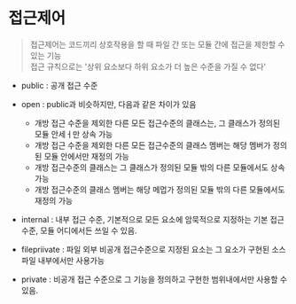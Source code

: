 # 접근제어

> 접근제어는 코드끼리 상호작용을 할 때 파일 간 또는 모듈 간에 접근을 제한할 수 있는 기능
> <br> 접근 규칙으로는 '상위 요소보다 하위 요소가 더 높은 수준을 가질 수 없다'

- public : 공개 접근 수준
- open : public과 비슷하지만, 다음과 같은 차이가 있음
    - 개방 접근 수준을 제외한 다른 모든 접근수준의 클래스는, 그 클래스가 정의된 모듈 안세ㅓ만 상속 가능
    - 개방 접근 수준을 제외한 다른 모든 접근수준의 클래스 멤버는 해당 멤버가 정의된 모듈 안에서만 재정의 가능
    - 개방 접근수준의 클래스는 그 클래스가 정의된 모듈 밖의 다른 모듈에서도 상속 가능
    - 개방 접근수준의 클래스 멤버는 해당 메멉가 정의된 모듈 밖의 다른 모듈에서도 재정의 가능
 
 - internal : 내부 접근 수준, 기본적으로 모든 요소에 암묵적으로 지정하는 기본 접근 수준, 모듈 어디에서든 쓰일 수 있음.
 - filepriivate : 파일 외부 비공개 접근수준으로  지정된 요소는 그 요소가 구현된 소스파일 내부에서만 사용가능
 - private : 비공개 접근 수준으로 그 기능을 정의하고 구현한 범위내에서만 사용할 수 있음.